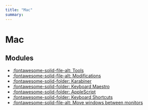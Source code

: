 ```yaml
---
title: "Mac"
summary:
---
```


Mac
===

Modules
---

- [:fontawesome-solid-file-alt: Tools](tools.md)
- [:fontawesome-solid-file-alt: Modifications](modifications.md)
- [:fontawesome-solid-folder: Karabiner](karabiner/index.md)
- [:fontawesome-solid-folder: Keyboard Maestro](keyboard-maestro/index.md)
- [:fontawesome-solid-folder: AppleScript](applescript/index.md)
- [:fontawesome-solid-folder: Keyboard Shortcuts](keyboard-shortcuts/index.md)
- [:fontawesome-solid-file-alt: Move windows between
    monitors](01-move-windows-between-monitors.md)
